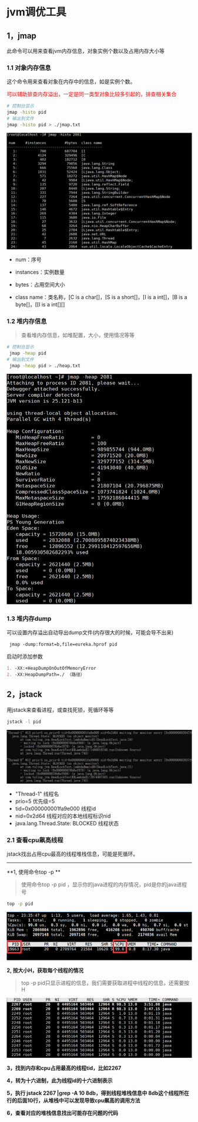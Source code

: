 # jvm调优工具

## 1，jmap

此命令可以用来查看jvm内存信息，对象实例个数以及占用内存大小等

### 1.1 对象内存信息

这个命令用来查看对象在内存中的信息，如是实例个数。

<font color="red">可以辅助排查内存溢出，一定是同一类型对象比较多引起的，排查相关集合</font>

```sh
# 控制台显示
jmap -histo pid
# 输出到文件
jmap -histo pid > ./jmap.txt
```

![image-20220405202823183](assets/image-20220405202823183.png)

*   num：序号 

*   instances：实例数量 
*   bytes：占用空间大小 
*   class name：类名称，[C is a char[]，[S is a short[]，[I is a int[]，[B is a byte[]，[[I is a int[][]

### 1.2 堆内存信息

>   查看堆内存信息，如堆配置，大小，使用情况等等

```sh
# 控制台显示
 jmap -heap pid
# 输出到文件
 jmap -heap pid > ./heap.txt
```

![image-20220405204342355](assets/image-20220405204342355.png)

### 1.3 堆内存dump

可以设置内存溢出自动导出dump文件(内存很大的时候，可能会导不出来)

```sh
 jmap ‐dump:format=b,file=eureka.hprof pid
```

启动时添加参数

```markdown
1. -XX:+HeapDumpOnOutOfMemoryError
2. -XX:HeapDumpPath=./ （路径）
```

## 2，jstack

用jstack来查看进程，或查找死锁，死循环等等

```sh
jstack -l pid
```

![image-20220405210934376](assets/image-20220405210934376.png)

*   "Thread-1" 线程名 
*   prio=5 优先级=5 
*   tid=0x000000001fa9e000 线程id 
*   nid=0x2d64 线程对应的本地线程标识nid 
*   java.lang.Thread.State: BLOCKED 线程状态

### 2.1 查看cpu飙高线程

jstack找出占用cpu最高的线程堆栈信息，可能是死循环。

****

**1, 使用命令top -p **

>   使用命令top -p pid  ，显示你的java进程的内存情况，pid是你的java进程号

```sh
top -p pid
```

![image-20220405211638086](assets/image-20220405211638086.png)

**2, 按大小H，获取每个线程的情况**

>   top -p pid只显示进程的信息，我们需要获取进程中线程的信息，还需要按H

![image-20220405211842268](assets/image-20220405211842268.png)

**3，找到内存和cpu占用最高的线程tid，比如2267**

**4，转为十六进制，此为线程id的十六进制表示**

**5，执行 jstack 2267 |grep -A 10 8db，得到线程堆栈信息中 8db这个线程所在行的后面10行，从堆栈中可以发现导致cpu飙高的调用方法**

**6，查看对应的堆栈信息找出可能存在问题的代码**